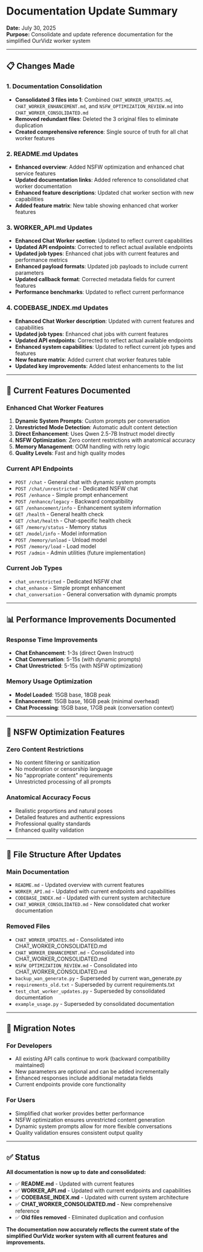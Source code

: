 # Documentation Update Summary

**Date:** July 30, 2025  
**Purpose:** Consolidate and update reference documentation for the simplified OurVidz worker system

---

## 📋 **Changes Made**

### **1. Documentation Consolidation**
- **Consolidated 3 files into 1**: Combined `CHAT_WORKER_UPDATES.md`, `CHAT_WORKER_ENHANCEMENT.md`, and `NSFW_OPTIMIZATION_REVIEW.md` into `CHAT_WORKER_CONSOLIDATED.md`
- **Removed redundant files**: Deleted the 3 original files to eliminate duplication
- **Created comprehensive reference**: Single source of truth for all chat worker features

### **2. README.md Updates**
- **Enhanced overview**: Added NSFW optimization and enhanced chat service features
- **Updated documentation links**: Added reference to consolidated chat worker documentation
- **Enhanced feature descriptions**: Updated chat worker section with new capabilities
- **Added feature matrix**: New table showing enhanced chat worker features

### **3. WORKER_API.md Updates**
- **Enhanced Chat Worker section**: Updated to reflect current capabilities
- **Updated API endpoints**: Corrected to reflect actual available endpoints
- **Updated job types**: Enhanced chat jobs with current features and performance metrics
- **Enhanced payload formats**: Updated job payloads to include current parameters
- **Updated callback format**: Corrected metadata fields for current features
- **Performance benchmarks**: Updated to reflect current performance

### **4. CODEBASE_INDEX.md Updates**
- **Enhanced Chat Worker description**: Updated with current features and capabilities
- **Updated job types**: Enhanced chat jobs with current features
- **Updated API endpoints**: Corrected to reflect actual available endpoints
- **Enhanced system capabilities**: Updated to reflect current job types and features
- **New feature matrix**: Added current chat worker features table
- **Updated key improvements**: Added latest enhancements to the list

---

## 🚀 **Current Features Documented**

### **Enhanced Chat Worker Features**
1. **Dynamic System Prompts**: Custom prompts per conversation
2. **Unrestricted Mode Detection**: Automatic adult content detection
3. **Direct Enhancement**: Uses Qwen 2.5-7B Instruct model directly
4. **NSFW Optimization**: Zero content restrictions with anatomical accuracy
5. **Memory Management**: OOM handling with retry logic
6. **Quality Levels**: Fast and high quality modes

### **Current API Endpoints**
- `POST /chat` - General chat with dynamic system prompts
- `POST /chat/unrestricted` - Dedicated NSFW chat
- `POST /enhance` - Simple prompt enhancement
- `POST /enhance/legacy` - Backward compatibility
- `GET /enhancement/info` - Enhancement system information
- `GET /health` - General health check
- `GET /chat/health` - Chat-specific health check
- `GET /memory/status` - Memory status
- `GET /model/info` - Model information
- `POST /memory/unload` - Unload model
- `POST /memory/load` - Load model
- `POST /admin` - Admin utilities (future implementation)

### **Current Job Types**
- `chat_unrestricted` - Dedicated NSFW chat
- `chat_enhance` - Simple prompt enhancement
- `chat_conversation` - General conversation with dynamic prompts

---

## 📊 **Performance Improvements Documented**

### **Response Time Improvements**
- **Chat Enhancement**: 1-3s (direct Qwen Instruct)
- **Chat Conversation**: 5-15s (with dynamic prompts)
- **Chat Unrestricted**: 5-15s (with NSFW optimization)

### **Memory Usage Optimization**
- **Model Loaded**: 15GB base, 18GB peak
- **Enhancement**: 15GB base, 16GB peak (minimal overhead)
- **Chat Processing**: 15GB base, 17GB peak (conversation context)

---

## 🎯 **NSFW Optimization Features**

### **Zero Content Restrictions**
- No content filtering or sanitization
- No moderation or censorship language
- No "appropriate content" requirements
- Unrestricted processing of all prompts

### **Anatomical Accuracy Focus**
- Realistic proportions and natural poses
- Detailed features and authentic expressions
- Professional quality standards
- Enhanced quality validation

---

## 📁 **File Structure After Updates**

### **Main Documentation**
- `README.md` - Updated overview with current features
- `WORKER_API.md` - Updated with current endpoints and capabilities
- `CODEBASE_INDEX.md` - Updated with current system architecture
- `CHAT_WORKER_CONSOLIDATED.md` - New consolidated chat worker documentation

### **Removed Files**
- `CHAT_WORKER_UPDATES.md` - Consolidated into CHAT_WORKER_CONSOLIDATED.md
- `CHAT_WORKER_ENHANCEMENT.md` - Consolidated into CHAT_WORKER_CONSOLIDATED.md
- `NSFW_OPTIMIZATION_REVIEW.md` - Consolidated into CHAT_WORKER_CONSOLIDATED.md
- `backup_wan_generate.py` - Superseded by current wan_generate.py
- `requirements_old.txt` - Superseded by current requirements.txt
- `test_chat_worker_updates.py` - Superseded by consolidated documentation
- `example_usage.py` - Superseded by consolidated documentation

---

## 🔄 **Migration Notes**

### **For Developers**
- All existing API calls continue to work (backward compatibility maintained)
- New parameters are optional and can be added incrementally
- Enhanced responses include additional metadata fields
- Current endpoints provide core functionality

### **For Users**
- Simplified chat worker provides better performance
- NSFW optimization ensures unrestricted content generation
- Dynamic system prompts allow for more flexible conversations
- Quality validation ensures consistent output quality

---

## ✅ **Status**

**All documentation is now up to date and consolidated:**
- ✅ **README.md** - Updated with current features
- ✅ **WORKER_API.md** - Updated with current endpoints and capabilities
- ✅ **CODEBASE_INDEX.md** - Updated with current system architecture
- ✅ **CHAT_WORKER_CONSOLIDATED.md** - New comprehensive reference
- ✅ **Old files removed** - Eliminated duplication and confusion

**The documentation now accurately reflects the current state of the simplified OurVidz worker system with all current features and improvements.** 